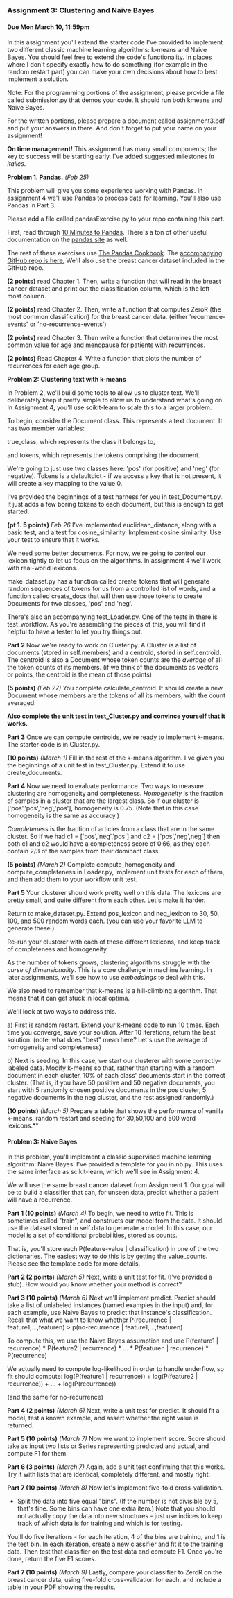### Assignment 3: Clustering and Naive Bayes
#### Due Mon March 10, 11:59pm

In this assignment you'll extend the starter code I've provided to implement two different
classic machine learning algorithms: k-means and Naive Bayes. You should feel free to extend
the code's functionality. In places where I don't specify exactly how to do something (for example
in the random restart part) you can make your own decisions about how to best implement a solution.

Note: For the programming  portions of the assignment, please provide a file called submission.py that demos your code. 
It should run both kmeans and Naive Bayes.

For the written portions, please prepare a document called assignment3.pdf and put your answers in there.
And don't forget to put your name on your assignment!

**On time management!** This assignment has many small components; the key to success will be starting early.
I've added suggested milestones _in italics_. 

**Problem 1. Pandas.** _(Feb 25)_

This problem will give you some experience working with Pandas. In assignment 4 we'll use Pandas to process data for learning. You'll also
use Pandas in Part 3.

Please add a file called pandasExercise.py to your repo containing this part.

First, read through [10 Minutes to Pandas](https://pandas.pydata.org/docs/user_guide/10min.html). There's a ton of other useful documentation on the [pandas site](https://pandas.pydata.org/) as well.

The rest of these exercises use [The Pandas Cookbook](https://learning.oreilly.com/library/view/pandas-cookbook/9781836205876/). The [accompanying GitHub repo is here.](https://github.com/PacktPublishing/Pandas-Cookbook) 
We'll also use the breast cancer dataset included in the GitHub repo. 

**(2 points)** read Chapter 1. Then, write a function that will read in the breast cancer dataset and print out the classification column, which is the left-most column.

**(2 points)** read Chapter 2. Then, write a function that computes ZeroR (the most common classification) for the breast cancer data. (either 'recurrence-events' or 'no-recurrence-events')

**(2 points)** read Chapter 3. Then write a function that determines the most common value for age and menopause for patients with recurrences.

**(2 points)** Read Chapter 4. Write a function that plots the number of recurrences for each age group.


**Problem 2: Clustering text with k-means** 

In Problem 2, we'll build some tools to allow us to cluster text. 
We'll deliberately keep it pretty simple to allow us to understand what's going on. 
In Assignment 4, you'll use scikit-learn to scale this to a larger problem.

To begin, consider the Document class. This represents a text document. 
It has two member variables: 

true_class, which represents the class it belongs to, 

and tokens, which represents the tokens comprising the document. 

We're going to just use two classes here: 'pos' (for positive) and 'neg' (for negative).
Tokens is a defaultdict - if we access a key that is not present, it will create a key mapping to
the value 0.

I've provided the beginnings of a test harness for you in test_Document.py. It just adds a few boring tokens to each document, 
but this is enough to get started.

**(pt 1. 5 points)**  _Feb 26_  I've implemented euclidean_distance, along with a basic test, and a test for cosine_similarity.
Implement cosine similarity. Use your test to ensure that it works.

We need some better documents. For now, we're going to control our lexicon tightly to let us focus on
the algorithms. In assignment 4 we'll work with real-world lexicons.

make_dataset.py has a function called create_tokens that will generate 
random sequences of tokens for us from a controlled list of words, and a function
called create_docs that will then use those tokens to create Documents for two classes,
'pos' and 'neg'.

There's also an accompanying test_Loader.py. One of the tests in there is test_workflow. As you're assembling
the pieces of this, you will find it helpful to have a tester to let you try things out.

**Part 2** Now we're ready to work on Cluster.py. A Cluster is a list of documents (stored in self.members) and a centroid, 
stored in self.centroid. The centroid is also a Document whose token counts are the *average* of all the token 
counts of its members. (if we think of the documents as vectors or points, the centroid is the mean of those points)

**(5 points)**  _(Feb 27)_ You complete calculate_centroid. It should create a new Document whose members are the tokens 
of all its members, with the count averaged.

**Also complete the unit test in test_Cluster.py and convince yourself that it works.** 

**Part 3** Once we can compute centroids, we're ready to implement k-means. The starter code is in Cluster.py. 

**(10 points)**  _(March 1)_ Fill in the rest of the k-means algorithm. 
I've given you the beginnings of a unit test in test_Cluster.py. 
Extend it to use create_documents.

**Part 4**  Now we need to evaluate performance. Two ways to measure clustering are homogeneity and completeness. 
_Homogeneity_ is the fraction of samples in a cluster that are the largest class. So if our cluster is 
['pos','pos','neg','pos'], homogeneity is 0.75. (Note that in this case homogeneity is the same as accuracy.)

_Completeness_ is the fraction of articles from a class that are in the same cluster.
So if we had c1 = ['pos','neg','pos'] and c2 = ['pos','neg',neg'] then both c1 and c2 would have a completeness score of 0.66, as
they each contain 2/3 of the samples from their dominant class.

**(5 points)** _(March 2)_ Complete compute_homogeneity and compute_completeness in Loader.py, implement unit tests for each of them,
and then add them to your workflow unit test.

**Part 5** Your clusterer should work pretty well on this data. The lexicons are pretty small, and quite
different from each other. Let's make it harder.

Return to make_dataset.py. Extend pos_lexicon and neg_lexicon to 30, 50, 100, and 500 random words each.
(you can use your favorite LLM to generate these.)

Re-run your clusterer with each of these different lexicons, and keep track of completeness and homogeneity. 

As the number of tokens grows, clustering algorithms struggle with the _curse of dimensionality_. This is a core 
challenge in machine learning. In later assignments, we'll see how to use _embeddings_ to deal with this. 

We also need to remember that k-means is a hill-climbing algorithm. That means that it can get stuck in local optima.

We'll look at two ways to address this.

a) First is random restart. Extend your k-means code to run 10 times. Each time you converge, save your solution. After 10 iterations,
return the best solution. (note: what does "best" mean here? Let's use the average of homogeneity and completeness) 

b) Next is seeding. In this case, we start our clusterer with some correctly-labeled data.
Modify k-means so that, rather than starting with a random document in each cluster, 10% of each class' documents start in the correct cluster.
(That is, if you have 50 positive and 50 negative documents, you start with 5 randomly chosen positive documents in the pos cluster,
5 negative documents in the neg cluster, and the rest assigned randomly.)

**(10 points)** _(March 5)_ Prepare a table that shows the performance of vanilla k-means, random restart and seeding for 30,50,100 and 500 word lexicons.**

#### Problem 3: Naive Bayes

In this problem, you'll implement a classic supervised machine learning algorithm: Naive Bayes. 
I've provided a template for you in nb.py. This uses the same interface as scikit-learn, which
we'll see in Assignment 4. 

We will use the same breast cancer dataset from Assignment 1. Our goal will be to build a classifier that can, for unseen data, predict whether a patient will have a recurrence.

**Part 1 (10 points)** _(March 4)_ To begin, we need to write fit. This is sometimes called "train", and constructs our model from the data.
It should use the dataset stored in self.data to generate a model. In this case, our model is a set of conditional probabilities, stored as counts. 

That is, you'll store each P(feature-value | classification) in one of the two dictionaries. 
The easiest way to do this is by getting the value_counts. Please see the template code for more details.

**Part 2 (2 points)** _(March 5)_ Next, write a unit test for fit. (I've provided a stub). How would you know whether your method is correct?

**Part 3 (10 points)** _(March 6)_ Next we'll implement predict. Predict should take a list of unlabeled instances (named examples in the input) and, for each
example, use Naive Bayes to predict that instance's classification. 
Recall that what we want to know whether P(recurrence | feature1,...,featuren) > p(no-recurrence | feature1,...,featuren)

To compute this, we use the Naive Bayes assumption and use P(feature1 | recurrence) * P(feature2 | recurrence) * ... * P(featuren | recurrence) * P(recurrence)

We actually need to compute log-likelihood in order to handle underflow, so fit should compute:
log(P(feature1 | recurrence)) + log(P(feature2 | recurrence)) + ... + log(P(recurrence))

(and the same for no-recurrence)

**Part 4 (2 points)** _(March 6)_ Next, write a unit test for predict. It should fit a model, test a known example, and assert whether the right value is returned.

**Part 5 (10 points)** _(March 7)_ Now we want to implement score. Score should take as input two lists or Series representing predicted and actual, and compute F1 for them.

**Part 6 (3 points)** _(March 7)_ Again, add a unit test confirming that this works. Try it with lists that are identical, completely different, and mostly right.

**Part 7 (10 points)** _(March 8)_ Now let's implement five-fold cross-validation. 
 
- Split the data into five equal "bins". (If the number is not divisible by 5, that's fine. Some bins can have one extra item.)
 Note that you should not actually copy the data into new structures - just use indices to keep track of which data is for training and which is for testing.

You'll do five iterations - for each iteration, 4 of the bins are training, and 1 is the test bin. In each iteration, create a new classifier and fit it to the training data.
Then test that classifier on the test data and compute F1. Once you're done, return the five F1 scores.

**Part 7 (10 points)** _(March 9)_ Lastly, compare your classifier to ZeroR on the breast cancer data, using five-fold cross-validation for each, and include a table in your PDF showing the results.

